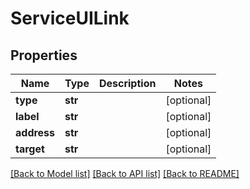 # ServiceUILink


## Properties
Name | Type | Description | Notes
------------ | ------------- | ------------- | -------------
**type** | **str** |  | [optional] 
**label** | **str** |  | [optional] 
**address** | **str** |  | [optional] 
**target** | **str** |  | [optional] 

[[Back to Model list]](../README.md#documentation-for-models) [[Back to API list]](../README.md#documentation-for-api-endpoints) [[Back to README]](../README.md)


